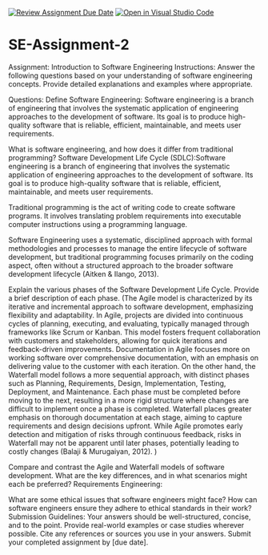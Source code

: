 [![Review Assignment Due Date](https://classroom.github.com/assets/deadline-readme-button-24ddc0f5d75046c5622901739e7c5dd533143b0c8e959d652212380cedb1ea36.svg)](https://classroom.github.com/a/-ucQIGTc)
[![Open in Visual Studio Code](https://classroom.github.com/assets/open-in-vscode-718a45dd9cf7e7f842a935f5ebbe5719a5e09af4491e668f4dbf3b35d5cca122.svg)](https://classroom.github.com/online_ide?assignment_repo_id=15221385&assignment_repo_type=AssignmentRepo)
# SE-Assignment-2
Assignment: Introduction to Software Engineering
Instructions:
Answer the following questions based on your understanding of software engineering concepts. Provide detailed explanations and examples where appropriate.

Questions:
Define Software Engineering:  Software engineering is a branch of engineering that involves the systematic application of engineering approaches to the development of software. Its goal is to produce high-quality software that is reliable, efficient, maintainable, and meets user requirements.

What is software engineering, and how does it differ from traditional programming?
Software Development Life Cycle (SDLC):Software engineering is a branch of engineering that involves the systematic application of engineering approaches to the development of software. Its goal is to produce high-quality software that is reliable, efficient, maintainable, and meets user requirements. 

 

Traditional programming is the act of writing code to create software programs. It involves translating problem requirements into executable computer instructions using a programming language. 

Software Engineering uses a systematic, disciplined approach with formal methodologies and processes to manage the entire lifecycle of software development, but traditional programming focuses primarily on the coding aspect, often without a structured approach to the broader software development lifecycle (Aitken & Ilango, 2013). 

Explain the various phases of the Software Development Life Cycle. Provide a brief description of each phase.
(The Agile model is characterized by its iterative and incremental approach to software development, emphasizing flexibility and adaptability. In Agile, projects are divided into continuous cycles of planning, executing, and evaluating, typically managed through frameworks like Scrum or Kanban. This model fosters frequent collaboration with customers and stakeholders, allowing for quick iterations and feedback-driven improvements. Documentation in Agile focuses more on working software over comprehensive documentation, with an emphasis on delivering value to the customer with each iteration. On the other hand, the Waterfall model follows a more sequential approach, with distinct phases such as Planning, Requirements, Design, Implementation, Testing, Deployment, and Maintenance. Each phase must be completed before moving to the next, resulting in a more rigid structure where changes are difficult to implement once a phase is completed. Waterfall places greater emphasis on thorough documentation at each stage, aiming to capture requirements and design decisions upfront. While Agile promotes early detection and mitigation of risks through continuous feedback, risks in Waterfall may not be apparent until later phases, potentially leading to costly changes (Balaji & Murugaiyan, 2012). ) 

Compare and contrast the Agile and Waterfall models of software development. What are the key differences, and in what scenarios might each be preferred?
Requirements Engineering:



What are some ethical issues that software engineers might face? How can software engineers ensure they adhere to ethical standards in their work?
Submission Guidelines:
Your answers should be well-structured, concise, and to the point.
Provide real-world examples or case studies wherever possible.
Cite any references or sources you use in your answers.
Submit your completed assignment by [due date].
